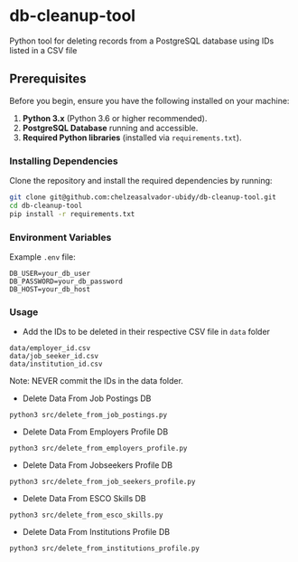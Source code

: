 # db-cleanup-tool

Python tool for deleting records from a PostgreSQL database using IDs listed in a CSV file

## Prerequisites

Before you begin, ensure you have the following installed on your machine:

1. **Python 3.x** (Python 3.6 or higher recommended).
2. **PostgreSQL Database** running and accessible.
3. **Required Python libraries** (installed via `requirements.txt`).

### Installing Dependencies

Clone the repository and install the required dependencies by running:

```bash
git clone git@github.com:chelzeasalvador-ubidy/db-cleanup-tool.git
cd db-cleanup-tool
pip install -r requirements.txt
```

### Environment Variables
Example `.env` file:

```
DB_USER=your_db_user
DB_PASSWORD=your_db_password
DB_HOST=your_db_host
```

### Usage

- Add the IDs to be deleted in their respective CSV file in `data` folder
```
data/employer_id.csv
data/job_seeker_id.csv
data/institution_id.csv
```

Note: NEVER commit the IDs in the data folder.

- Delete Data From Job Postings DB
```
python3 src/delete_from_job_postings.py
```

- Delete Data From Employers Profile DB
```
python3 src/delete_from_employers_profile.py
```

- Delete Data From Jobseekers Profile DB
```
python3 src/delete_from_job_seekers_profile.py
```

- Delete Data From ESCO Skills DB
```
python3 src/delete_from_esco_skills.py
```

- Delete Data From Institutions Profile DB
```
python3 src/delete_from_institutions_profile.py
```
